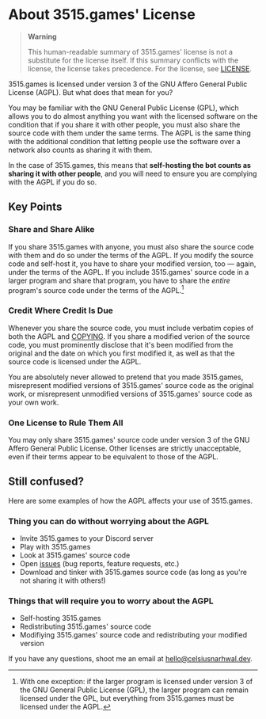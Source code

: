 # About 3515.games' License

> **Warning**
>
> This human-readable summary of 3515.games' license is not a substitute for the license itself. If this
> summary conflicts with the license, the license takes precedence. For the license, see [LICENSE](LICENSE.md).

3515.games is licensed under version 3 of the GNU Affero General Public License (AGPL). But what does that
mean for you?

You may be familiar with the GNU General Public License (GPL), which allows you to do almost anything you want with the
licensed software on the condition that if you share it with other people, you must also share the source code with them
under the same terms. The AGPL is the same thing with the additional condition that letting people use the software
over a network also counts as sharing it with them.

In the case of 3515.games, this means that **self-hosting the bot counts as sharing it with other people**, and you will
need to ensure you are complying with the AGPL if you do so.

## Key Points

### Share and Share Alike

If you share 3515.games with anyone, you must also share the source code with them and do so under the terms of the
AGPL. If you modify the source code and self-host it, you have to share your modified version, too — again,
under the terms of the AGPL. If you include 3515.games' source code in a larger program and share that program,
you have to share the *entire* program's source code under the terms of the AGPL.[^1]

### Credit Where Credit Is Due

Whenever you share the source code, you must include verbatim copies of both the AGPL and
[COPYING](COPYING). If you share a modified verion of the source code, you must prominently disclose that it's been
modified from the original and the date on which you first modified it, as well as that the source code is licensed
under the AGPL.

You are absolutely never allowed to pretend that you made 3515.games, misrepresent modified versions of 3515.games'
source code as the original work, or misrepresent unmodified versions of 3515.games' source code as your own work.

### One License to Rule Them All

You may only share 3515.games' source code under version 3 of the GNU Affero General Public License. Other licenses
are strictly unacceptable, even if their terms appear to be equivalent to those of the AGPL.

## Still confused?

Here are some examples of how the AGPL affects your use of 3515.games.

### Thing you can do without worrying about the AGPL

* Invite 3515.games to your Discord server
* Play with 3515.games
* Look at 3515.games' source code
* Open [issues](https://github.com/celsiusnarhwal/3515.games/issues) (bug reports, feature requests, etc.)
* Download and tinker with 3515.games source code (as long as you're not sharing it with others!)

### Things that will require you to worry about the AGPL

* Self-hosting 3515.games
* Redistributing 3515.games' source code
* Modifiying 3515.games' source code and redistributing your modified version

If you have any questions, shoot me an email at [hello@celsiusnarhwal.dev](mailto:hello@celsiusnarhwal.dev).

[^1]: With one exception: if the larger program is licensed under version 3 of the GNU General Public License (GPL),
the larger program can remain licensed under the GPL, but everything from 3515.games must be licensed under the AGPL.